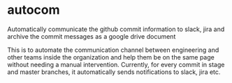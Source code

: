 # autocom
Automatically communicate the github commit information to slack, jira and archive the commit messages as a google drive document

This is to automate the communication channel between engineering and other teams inside the organization and help them be on the same page without needing a manual intervention. Currently, for every commit in stage and master branches, it automatically sends notifications to slack, jira etc.
